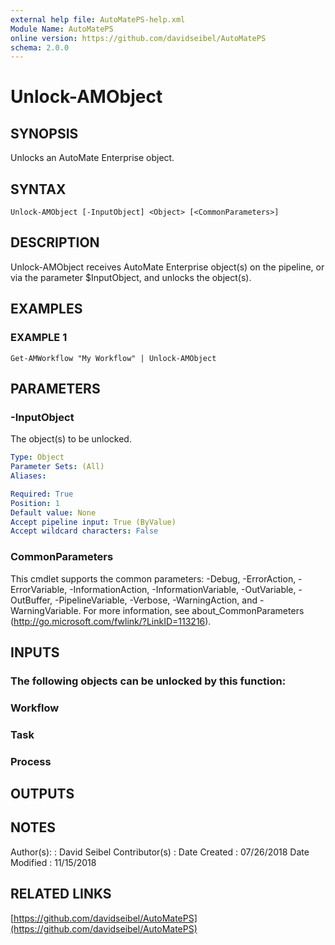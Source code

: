 ```yaml
---
external help file: AutoMatePS-help.xml
Module Name: AutoMatePS
online version: https://github.com/davidseibel/AutoMatePS
schema: 2.0.0
---
```


# Unlock-AMObject

## SYNOPSIS
Unlocks an AutoMate Enterprise object.

## SYNTAX

```
Unlock-AMObject [-InputObject] <Object> [<CommonParameters>]
```

## DESCRIPTION
Unlock-AMObject receives AutoMate Enterprise object(s) on the pipeline, or via the parameter $InputObject, and unlocks the object(s).

## EXAMPLES

### EXAMPLE 1
```
Get-AMWorkflow "My Workflow" | Unlock-AMObject
```

## PARAMETERS

### -InputObject
The object(s) to be unlocked.

```yaml
Type: Object
Parameter Sets: (All)
Aliases:

Required: True
Position: 1
Default value: None
Accept pipeline input: True (ByValue)
Accept wildcard characters: False
```

### CommonParameters
This cmdlet supports the common parameters: -Debug, -ErrorAction, -ErrorVariable, -InformationAction, -InformationVariable, -OutVariable, -OutBuffer, -PipelineVariable, -Verbose, -WarningAction, and -WarningVariable.
For more information, see about_CommonParameters (http://go.microsoft.com/fwlink/?LinkID=113216).

## INPUTS

### The following objects can be unlocked by this function:
### Workflow
### Task
### Process
## OUTPUTS

## NOTES
Author(s):     : David Seibel
Contributor(s) :
Date Created   : 07/26/2018
Date Modified  : 11/15/2018

## RELATED LINKS

[https://github.com/davidseibel/AutoMatePS](https://github.com/davidseibel/AutoMatePS)

